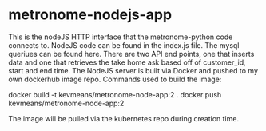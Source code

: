 # metronome-nodejs-app

This is the nodeJS HTTP interface that the metronome-python code connects to.  NodeJS code can be found in the index.js file.  The mysql queriues can be found here.  There are two API end points, one that inserts data and one that retrieves the take home ask based off of customer_id, start and end time.  The NodeJS server is built via Docker and pushed to my own dockerhub image repo.  Commands used to build the image:

docker build -t kevmeans/metronome-node-app:2 .
docker push kevmeans/metronome-node-app:2


The image will be pulled via the kubernetes repo during creation time.
